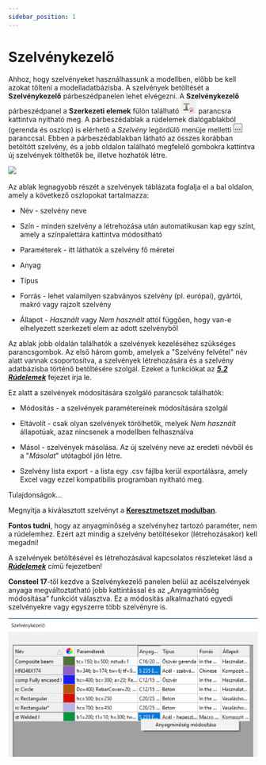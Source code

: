 ```yaml
---
sidebar_position: 1
---
```

# Szelvénykezelő

<!-- wp:paragraph -->

Ahhoz, hogy szelvényeket használhassunk a modellben, előbb be kell azokat tölteni a modelladatbázisba. A szelvények betöltését a **Szelvénykezelő** párbeszédpanelen lehet elvégezni. A **Szelvénykezelő** párbeszédpanel a **Szerkezeti elemek** fülön található ![](./img/wp-content-uploads-2021-04-cmd_section_admin.png) parancsra kattintva nyitható meg. A párbeszédablak a rúdelemek dialógablakból (gerenda és oszlop) is elérhető a _Szelvény_ legördülő menüje melletti ![](./img/wp-content-uploads-2021-04-3dots-button.png) paranccsal. Ebben a párbeszédablakban látható az összes korábban betöltött szelvény, és a jobb oldalon található megfelelő gombokra kattintva új szelvények tölthetők be, illetve hozhatók létre.

<!-- /wp:paragraph -->

<!-- wp:image {"align":"center","id":33574,"width":734,"height":440,"sizeSlug":"full","linkDestination":"media","className":"is-style-editorskit-rounded"} -->

[![](https://www.consteelsoftware.com/wp-content/uploads/2022/02/dial_szelvenykezelo.png)](./img/wp-content-uploads-2022-02-dial_szelvenykezelo.png)

Az ablak legnagyobb részét a szelvények táblázata foglalja el a bal oldalon, amely a következő oszlopokat tartalmazza:

- Név - szelvény neve

- Szín - minden szelvény a létrehozása után automatikusan kap egy színt, amely a színpalettára kattintva módosítható

- Paraméterek - itt láthatók a szelvény fő méretei

- Anyag

- Típus

- Forrás - lehet valamilyen szabványos szelvény (pl. európai), gyártói, makró vagy rajzolt szelvény

- Állapot - _Használt_ vagy _Nem használt_ attól függően, hogy van-e elhelyezett szerkezeti elem az adott szelvényből


Az ablak jobb oldalán találhatók a szelvények kezeléséhez szükséges parancsgombok. Az első három gomb, amelyek a "Szelvény felvétel" név alatt vannak csoportosítva, a szelvények létrehozására és a szelvény adatbázisba történő betöltésére szolgál. Ezeket a funkciókat az **_[5.2 Rúdelemek](../5_0_structural-modeling/5_2_line-members.md)_** fejezet írja le.


Ez alatt a szelvények módosítására szolgáló parancsok találhatók:

- Módosítás - a szelvények paramétereinek módosítására szolgál

- Eltávolít - csak olyan szelvények törölhetők, melyek _Nem használt_ állapotúak, azaz nincsenek a modellben felhasználva

- Másol - szelvények másolása. Az új szelvény neve az eredeti névből és a "_Másolat_" utótagból jön létre.

- Szelvény lista export - a lista egy .csv fájlba kerül exportálásra, amely Excel vagy ezzel kompatibilis programban nyitható meg.


Tulajdonságok...


Megnyitja a kiválasztott szelvényt a **[Keresztmetszet modulban](../../category/section-module)**.


**Fontos tudni**, hogy az anyagminőség a szelvényhez tartozó paraméter, nem a rúdelemhez. Ezért azt mindig a szelvény betöltésekor (létrehozásakor) kell megadni!


A szelvények betöltésével és létrehozásával kapcsolatos részleteket lásd a **_[Rúdelemek](../5_0_structural-modeling/5_2_line-members.md)_** című fejezetben!


**Consteel 17**-től kezdve a Szelvénykezelő panelen belül az acélszelvények anyaga megváltoztatható jobb kattintással és az „Anyagminőség módosítása” funkciót választva. Ez a módosítás alkalmazható egyedi szelvényekre vagy egyszerre több szelvényre is.


![](./img/wp-content-uploads-2024-02-5.2-modify-steel-section-HU-1.png)